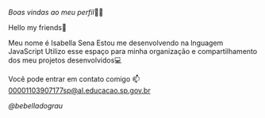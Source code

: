 *Boas vindas ao meu perfil*💙💙

Hello my friends🤪

Meu nome é Isabella Sena
Estou me desenvolvendo na lnguagem JavaScript
Utilizo esse espaço para minha organização e compartilhamento dos meu projetos desenvolvidos💻

Você pode entrar em contato comigo 📫
00001103907177sp@al.educacao.sp.gov.br

*@bebelladograu*
